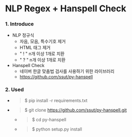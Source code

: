 # NLP Regex + Hanspell Check

### 1. Introduce 

- NLP 정규식
  - 자음, 모음, 특수기호 제거
  - HTML 태그 제거
  - " ! " n개 이상 1개로 치환
  - " ? " n개 이상 1개로 치환
- Hanspell Check
  - 네이버 한글 맞춤법 검사를 사용하기 위한 라이브러리
  - https://github.com/ssut/py-hanspell

### 2. Used

- > $ pip install -r requirements.txt
  >
- > $ git clone https://github.com/ssut/py-hanspell.git
  >

  - > $ cd py-hanspell
    >
  - > $ python setup.py install
    >
